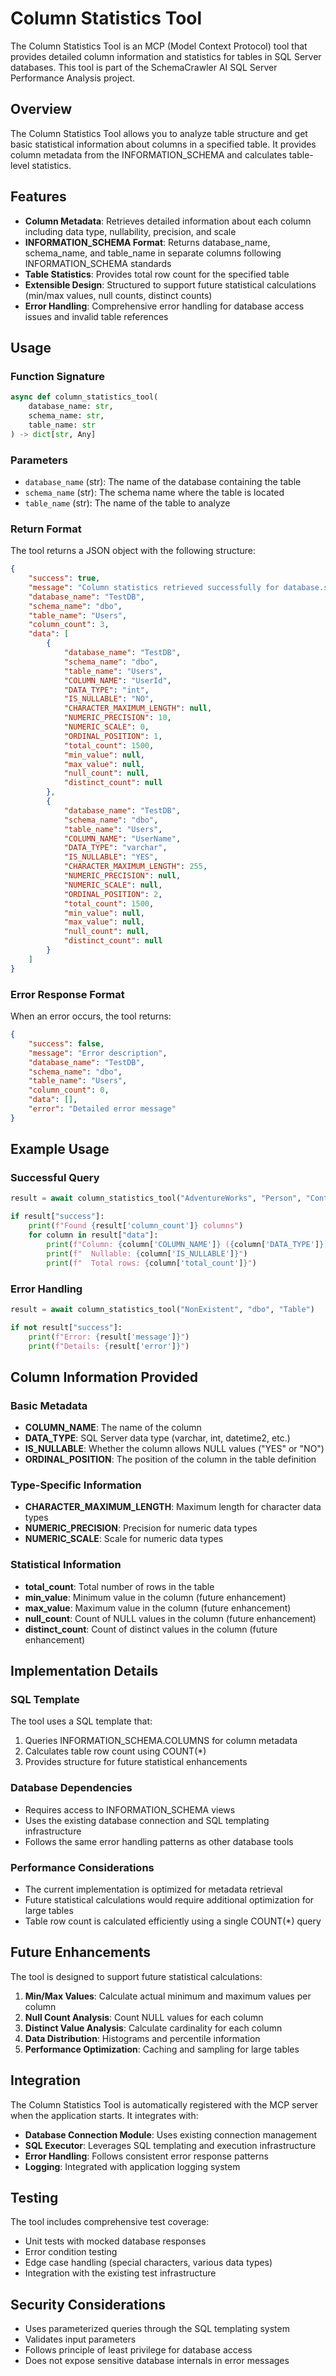 # Column Statistics Tool

The Column Statistics Tool is an MCP (Model Context Protocol) tool that provides detailed column information and statistics for tables in SQL Server databases. This tool is part of the SchemaCrawler AI SQL Server Performance Analysis project.

## Overview

The Column Statistics Tool allows you to analyze table structure and get basic statistical information about columns in a specified table. It provides column metadata from the INFORMATION_SCHEMA and calculates table-level statistics.

## Features

- **Column Metadata**: Retrieves detailed information about each column including data type, nullability, precision, and scale
- **INFORMATION_SCHEMA Format**: Returns database_name, schema_name, and table_name in separate columns following INFORMATION_SCHEMA standards
- **Table Statistics**: Provides total row count for the specified table
- **Extensible Design**: Structured to support future statistical calculations (min/max values, null counts, distinct counts)
- **Error Handling**: Comprehensive error handling for database access issues and invalid table references

## Usage

### Function Signature

```python
async def column_statistics_tool(
    database_name: str, 
    schema_name: str, 
    table_name: str
) -> dict[str, Any]
```

### Parameters

- `database_name` (str): The name of the database containing the table
- `schema_name` (str): The schema name where the table is located
- `table_name` (str): The name of the table to analyze

### Return Format

The tool returns a JSON object with the following structure:

```json
{
    "success": true,
    "message": "Column statistics retrieved successfully for database.schema.table",
    "database_name": "TestDB",
    "schema_name": "dbo", 
    "table_name": "Users",
    "column_count": 3,
    "data": [
        {
            "database_name": "TestDB",
            "schema_name": "dbo",
            "table_name": "Users",
            "COLUMN_NAME": "UserId",
            "DATA_TYPE": "int",
            "IS_NULLABLE": "NO",
            "CHARACTER_MAXIMUM_LENGTH": null,
            "NUMERIC_PRECISION": 10,
            "NUMERIC_SCALE": 0,
            "ORDINAL_POSITION": 1,
            "total_count": 1500,
            "min_value": null,
            "max_value": null,
            "null_count": null,
            "distinct_count": null
        },
        {
            "database_name": "TestDB",
            "schema_name": "dbo",
            "table_name": "Users",
            "COLUMN_NAME": "UserName",
            "DATA_TYPE": "varchar",
            "IS_NULLABLE": "YES",
            "CHARACTER_MAXIMUM_LENGTH": 255,
            "NUMERIC_PRECISION": null,
            "NUMERIC_SCALE": null,
            "ORDINAL_POSITION": 2,
            "total_count": 1500,
            "min_value": null,
            "max_value": null,
            "null_count": null,
            "distinct_count": null
        }
    ]
}
```

### Error Response Format

When an error occurs, the tool returns:

```json
{
    "success": false,
    "message": "Error description",
    "database_name": "TestDB",
    "schema_name": "dbo",
    "table_name": "Users", 
    "column_count": 0,
    "data": [],
    "error": "Detailed error message"
}
```

## Example Usage

### Successful Query

```python
result = await column_statistics_tool("AdventureWorks", "Person", "Contact")

if result["success"]:
    print(f"Found {result['column_count']} columns")
    for column in result["data"]:
        print(f"Column: {column['COLUMN_NAME']} ({column['DATA_TYPE']})")
        print(f"  Nullable: {column['IS_NULLABLE']}")
        print(f"  Total rows: {column['total_count']}")
```

### Error Handling

```python
result = await column_statistics_tool("NonExistent", "dbo", "Table")

if not result["success"]:
    print(f"Error: {result['message']}")
    print(f"Details: {result['error']}")
```

## Column Information Provided

### Basic Metadata
- **COLUMN_NAME**: The name of the column
- **DATA_TYPE**: SQL Server data type (varchar, int, datetime2, etc.)
- **IS_NULLABLE**: Whether the column allows NULL values ("YES" or "NO")
- **ORDINAL_POSITION**: The position of the column in the table definition

### Type-Specific Information
- **CHARACTER_MAXIMUM_LENGTH**: Maximum length for character data types
- **NUMERIC_PRECISION**: Precision for numeric data types
- **NUMERIC_SCALE**: Scale for numeric data types

### Statistical Information
- **total_count**: Total number of rows in the table
- **min_value**: Minimum value in the column (future enhancement)
- **max_value**: Maximum value in the column (future enhancement)
- **null_count**: Count of NULL values in the column (future enhancement)
- **distinct_count**: Count of distinct values in the column (future enhancement)

## Implementation Details

### SQL Template

The tool uses a SQL template that:
1. Queries INFORMATION_SCHEMA.COLUMNS for column metadata
2. Calculates table row count using COUNT(*)
3. Provides structure for future statistical enhancements

### Database Dependencies

- Requires access to INFORMATION_SCHEMA views
- Uses the existing database connection and SQL templating infrastructure
- Follows the same error handling patterns as other database tools

### Performance Considerations

- The current implementation is optimized for metadata retrieval
- Future statistical calculations would require additional optimization for large tables
- Table row count is calculated efficiently using a single COUNT(*) query

## Future Enhancements

The tool is designed to support future statistical calculations:

1. **Min/Max Values**: Calculate actual minimum and maximum values per column
2. **Null Count Analysis**: Count NULL values for each column
3. **Distinct Value Analysis**: Calculate cardinality for each column
4. **Data Distribution**: Histograms and percentile information
5. **Performance Optimization**: Caching and sampling for large tables

## Integration

The Column Statistics Tool is automatically registered with the MCP server when the application starts. It integrates with:

- **Database Connection Module**: Uses existing connection management
- **SQL Executor**: Leverages SQL templating and execution infrastructure
- **Error Handling**: Follows consistent error response patterns
- **Logging**: Integrated with application logging system

## Testing

The tool includes comprehensive test coverage:
- Unit tests with mocked database responses
- Error condition testing
- Edge case handling (special characters, various data types)
- Integration with the existing test infrastructure

## Security Considerations

- Uses parameterized queries through the SQL templating system
- Validates input parameters
- Follows principle of least privilege for database access
- Does not expose sensitive database internals in error messages